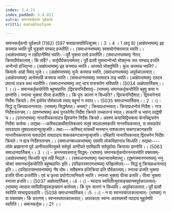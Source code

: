 ```yaml
---
index: 3.4.21
index_padded: 3.4.021
sutra: समानकर्तृकयोः पूर्वकाले
vritti: mahabhashyam

---
```

 समानकर्तृकयोः पूर्वकाले (1182) (597 क्त्वाप्रत्ययविधिसूत्रम्।। 3 । 4 । 1 आदृ 8) (आक्षेपभाष्यम्) इह कस्मान्न भवति पूर्वे भूङ्क्ते पश्चाद् व्रजतीति।। (समाधानभाष्यम्) स्वशब्देनोक्तत्वान्न भवति।। (आक्षेपभाष्यम्) न तर्हीदानीमिदं भवति---पूर्वे भुक्त्वा ततो व्रजतीति। (समाधानभाष्यम्) नैतत् क्रियापौर्वकाल्यम्। किं तर्हि?। कर्तृपौर्वकाल्यमेतत्। पूर्वे ह्यसौ भुक्त्वान्येभ्यो भोक्तृभ्यः ततः पश्चाद् व्रजति अन्येभ्यो व्रजितृभ्यः। (आक्षेपभाष्यम्) इह कस्मान्न भवति। आस्यते भोक्तुमिति। कुतः कस्मान्न भवति?। किमासेः आहो स्विद् भुजेः।। (आक्षेपभाष्यम्) भुजेः कस्मान्न भवति, (समाधानभाष्यम्) अपूर्वकालत्वात्। (आक्षेपभाष्यम्) आसेस्तर्हि कस्मान्न भवति। (समाधानभाष्यम्) यस्मादत्र लड् भवति। (आक्षेपभाष्यम्) एतदत्र प्रष्टव्यं लडत्र कथं भवतीति। (समाधानभाष्यम्) लट् चात्र वासरूपेण भविष्यति। (5034 आक्षेपवार्तिकम्।। 1 ।।) - समानकर्तृकयोरिति बहुष्वप्राप्तिः (द्विवचननिर्देशात्)- (भाष्यम्) समानकर्तृकयोरिति बहुषु क्त्वा न प्राप्नोति। स्नात्वा भुक्त्वा पीत्वा व्रजतीति।। किं पुनः कारणं न सिध्यति?। द्विवचननिर्देशात्। द्विवचनेनायं निर्देशः क्रियते। तेन द्वयोरेव पौर्वकाल्ये स्याद् बहूनां न स्यात्।। (5035 समाधानवार्तिकम्।। 2 ।।) - सिद्धं तु क्रियाप्रधानत्वात्- (भाष्यम्) सिद्धमेतत्। कथम्?। क्रियाप्रधानत्वात्। क्रियाप्रधानोयं निर्देशः। नात्र निर्देशस्तन्त्रम्।। (प्रश्नभाष्यम्) कथं पुनस्तेनैव निर्देशः क्रियते तच्चातन्त्रं स्यात्। तत्कारी च भवान् तद्द्वेषी च।। (उत्तरभाष्यम्) नान्तरीयकत्वादत्र द्विवचनेन निर्देशः क्रियते। अवश्यं कयाचिद्विभक्त्या केनचिद्वचनेन निर्देशः कर्तव्यः। तद्यथा---कश्चिदन्नार्थीशालिकलापं सतुषं सपलालमाहरति नान्तरीयकत्वात्, स यावदादेयं तावदादाय तुषपालालान्युत्सृजति। तथा----कश्चित् मांसार्थी मत्स्यान् सशकलान् सकण्टकानाहरति नान्तरीयकत्वात्स यावदादेयं तावदादाय शकलकण्टकान्युत्सृजति। एमिहापि नान्तरीयकत्वाद् द्विवचनेन निर्देशः क्रियते। न ह्यत्र निर्देशस्तन्त्रम्।। (समाधानबाधकभाष्यम्) एवमपि लोकविज्ञानान्न सिध्यति। तद्यथा----लोके ब्राह्मणानां पूर्व आनीयतामित्युक्ते सर्वपूर्व आनीयते एवमिहापि सर्वपूर्वायाः क्रियायाः प्राप्नोति।। (5063 समाधानवार्तिकम्।। 3 ।।) - अनन्त्यवचनात्तु सिद्धम्- (भाष्यम्) समानकर्तृकयोरनन्त्यस्येति वक्तव्यम्- (आक्षेपभाष्यम्) सिध्यति सूत्रं तर्हि भिद्यते।। (समाधानभाष्यम्) यथान्यासमेवास्तु। (दूषणस्मारणभाष्यम्) ननु चोक्तं समानकर्तृकयोरिति बहुष्वप्राप्तिः इति। (परिहारस्मारणभाष्यम्) परिहृतमेतत्--- सिद्धं तु क्रियाप्रधानत्वाद् इति।। (परिहारासम्भावभाष्यम्) नैष दोषः। सर्वेषामत्र व्रजिक्रियां प्रति पौर्वकाल्यम्। स्नात्वा व्रजति भुक्त्वा व्रजति पीत्वा व्रजतीति। एवं च कृत्वा प्रयोगोऽप्यनियतो भवति। स्नात्वा भुक्त्वा पीत्वा व्रजति। पीत्वा भुक्त्वा स्नात्वा व्रजति।। (5037 आक्षेपवार्तिकम्।।4 ।।) - व्यादाय स्वपितीत्युपसङ्ख्यानमपूर्वकालत्वात्- (भाष्यम्) व्यादाय स्वपितीत्युपसङ्ख्यानं कर्तव्यम्। किं पुनः कारणं न सिध्यति। अपूर्वकालत्वात्। पूर्वे ह्यसौ स्वपिति पश्चाद्व्याददाति। (5038 समाधानवार्तिकम्।।5 ।।) - न वा स्वप्नस्यापरकलात्वात्- (भाष्यम्) न वा वक्तव्यम्। किं कारणम्। स्वप्नस्यापरकालत्वात्। अपरकालः स्वप्नः अवश्यमसौ व्यादाय मुहूर्तमपि स्वपिति।। समानकर्तृक।। 21 ।। 